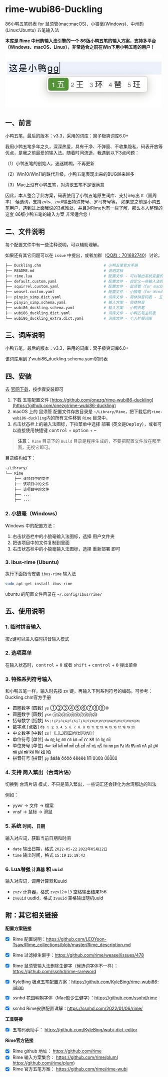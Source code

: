 # rime-wubi86-Duckling
86小鸭五笔码表 for 鼠须管(mac:macOS)、小狼毫(Windows)、中州韵(Linux:Ubuntu) 五笔输入法


<b>本库是 Rime 中州韵输入法引擎的一个 86版小鸭五笔的输入方案，支持多平台（Windows、macOS、Linux），非常适合之前在Win下用小鸭五笔的用户！</b>


<img width="500" src="https://github.com/onezg/images-for-github/blob/main/rime-wubi86-duckling/rime-duckling-pifu-macgreen.jpg">

## 一、前言
小鸭五笔，最后的版本：v3.3，采用的词库：窝子极爽词库6.0+

我用小鸭五笔多年之久，深深热爱，具有干净、不弹窗、不收集隐私、码表开放等优点，是我之前最爱的输入法。随着时间流逝，我遇到以下3点问题：

（1）小鸭五笔的创始人，迷迷糊糊，不再更新

（2）Win10/Win11的跌代升级，小鸭五笔表现出来的BUG越来越多

（3）Mac上没有小鸭五笔，对清歌五笔不是很满意

因此，本人整合了此方案，码表使用了小鸭五笔原生词库、支持irey出 π（圆周率） 候选词，支持zvts、zvdl输出特殊符号、罗马符号等。
如果您之前是小鸭五笔用户，遇到过上面我说的3点难处，并且对Rime也有一些了解，那么本人整理的这套 86版小鸭五笔的输入方案 非常适合您！


## 二、文件说明
每个配置文件中有一些注释说明，可以辅助理解。

如果还有其它问题可以在 `issue` 中提出，或者加群（[QQ群：701682740](https://qm.qq.com/cgi-bin/qm/qr?k=MGCxOwYp9GpwMe653vWpPqHmxiYCYM2r&jump_from=webapi)）讨论。

```bash
├── Duckling.chm                            # 小鸭五笔官方手册
├── README.md                               # 说明文档
├── rime.lua                                # 配置文件 - 可以输出系统变量的函数
├── default.custom.yaml                     # 配置文件 - 自定义一些输入法的功能：标点，二三候选等
├── squirrel.custom.yaml                    # 配置文件 - 鼠须管（for macOS）输入法候选词界面
├── weasel.custom.yaml                      # 配置文件 - 小狼毫（for Windows）输入法候选词界面
├── pinyin_simp.dict.yaml                   # 词库文件 - 简体拼音码表 - 五笔中拼音输入需要的
├── pinyin_simp.schema.yaml                 # 输入方案 - 简体拼音
├── wubi86_duckling.schema.yaml             # 输入方案 - 小鸭五笔
├── wubi86_duckling.dict.yaml               # 词库文件 - 小鸭五笔主码表
└── wubi86_duckling_extra.dict.yaml         # 词库文件 - 个人扩展词库
```

## 三、词库说明
小鸭五笔，最后的版本：v3.3，采用的词库：窝子极爽词库6.0+

该词库用到了wubi86_duckling.schema.yaml的码表

## 四、安装

去 [官网下载](https://rime.im/download/)，按步骤安装即可

1. 下载 五笔配置文件 [https://github.com/onezg/rime-wubi86-duckling](https://github.com/onezg/rime-wubi86-duckling)
2. macOS 上的 鼠须管 配置文件存放目录是 `~/Library/Rime`，把下载后的`rime-wubi86-duckling`内的所有文件移到 `Rime` 目录中，
3. 点击状态栏上的输入法图标，下拉菜单中选择 <kbd>部署</kbd> (英文是<kbd>Deploy</kbd>），或者可以直接使用快捷键 <kbd>control</kbd> + <kbd>option</kbd> + <kbd>~</kbd>

> **注意：** `Rime` 目录下的 `Build` 目录是程序生成的，不要把配置文件放在那里面，无视它即可。

目录结构如下：
```bash
~/Library/
└── Rime
    ├── 该项目中的文件
    ├── 该项目中的文件
    ├── 该项目中的文件
    ├── ...
    ├── ...
```


### 2. 小狼毫（Windows）

Windows 中的配置方法：
1. 右击状态栏中的小狼毫输入法图标，选择 <kbd>用户文件夹</kbd>
2. 把该项目中的文件复制到里面
3. 右击状态栏中的小狼毫输入法图标，选择 <kbd>重新部署</kbd> 即可


### 3. ibus-rime (Ubuntu)

执行下面指令安装 `ibus-rime` 输入法

```bash
sudo apt-get install ibus-rime
```

ubuntu 的配置文件目录在 `~/.config/ibus/rime/`

## 五、使用说明

### 1. 临时拼音输入
按<kbd>z</kbd>键可以进入临时拼音输入模式

### 2. 选项菜单
在输入状态时，<kbd>control</kbd> + <kbd>0</kbd> 或者 <kbd>shift</kbd> + <kbd>control</kbd> + <kbd>0</kbd> 弹出菜单

### 3. 特殊系列符号输入
和小鸭五笔一样，输入时先按 zv 键，再输入下列系列符号的编码。可参考：Duckling.chm官方手册

- 圆圈数字 [圆数]	`ys`	①②③④⑤⑥⑦⑧⑨⑩
- 圆圈数字 [圆数]	`yse`	⑪⑫⑬⑭⑮⑯⑰⑱⑲⑳
- 括号数字 [括数]	`ks`	⑴⑵⑶⑷⑸⑹⑺⑻⑼⑽⑾⑿⒀⒁⒂⒃⒄⒅⒆⒇
- 数字点   [点数]	`ds`	⒈⒉⒊⒋⒌⒍⒎⒏⒐⒑⒒⒓⒔⒕⒖⒗⒘⒙⒚⒛
- 中文数字 [中数]	`zs`	㈠㈡㈢㈣㈤㈥㈦㈧㈨㈩
- 单位符号 [单位]	`dw`	㎎ ㎏ ㎜ ㎝ ㎞ ㎡ ㏄ ㏎ ㏑ ㏒ ㏕
- 单位符号 [单位]	`dwe`	㎢ ㎦ ㎟ ㎣ ㎠ ㎤ ㎥ ㎧ ㎨ ㎙ ㎚ ㎛ ㎩ ㎪ ㎫ ㎃ ㎁ ㎂ ㎺ ㎻ ㎼ ㎽ ㎾ ㎿ ㏀ ㏁
- 拼音符号 [拼音]	`py`	āáǎà ōóǒò êēéěè īíǐì ūúǔù ǖǘǚǜü


### 4. 支持 简入繁出（台湾片语）
切换到 台湾片语 模式，不只是简入繁出，一些词汇还会转化为台湾那边的叫法

例如：
- yywr -> 文件 -> 檔案
- vnsf -> 鼠标 -> 滑鼠


### 5. 系统 `时间`、`日期`
输入对应词，获取当前日期和时间
- `date` 输出日期，格式 `2022-05-22` `2022年05月22日`
- `time` 输出时间，格式 `15:19` `15:19:43`

### 6. Lua增强 `计算器` 和 `uuid`
输入对应词，调用计算器和uuid
- `zvzv` 计算器，格式 `zvzv12＊13` 空格输出结果156
- `zvuuid` uudid，格式 `zvuuid` 空格输出随机uuid



## 附：其它相关链接

__配置方案链接__
- [x] Rime 配置说明：https://github.com/LEOYoon-Tsaw/Rime_collections/blob/master/Rime_description.md
- [x] Rime 过滤掉生僻字：https://github.com/rime/weasel/issues/478
- [x] Rime 鼠须管输入法删除生僻字（候选词字体不一样）：https://github.com/ssnhd/rime-rareword
- [x] KyleBing 极点五笔配置方案：https://github.com/KyleBing/rime-wubi86-jidian
- [x] ssnhd 花园明朝字体（Mac缺少生僻字）：https://github.com/ssnhd/rime
- [x] ssnhd Rime皮肤配置详解：https://ssnhd.com/2022/01/06/rime/


__工具链接__
- [x] 五笔码表助手： https://github.com/KyleBing/wubi-dict-editor

__Rime官方链接__
- [x] Rime github 地址： https://github.com/rime
- [x] Rime 输入方案集合： https://github.com/rime/plum( https://github.com/rime/plum)
- [x] Rime 官方五笔方案： https://github.com/rime/rime-wubi 